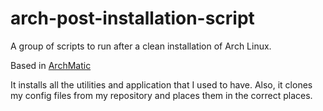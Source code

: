 # arch-post-installation-script
A group of scripts to run after a clean installation of Arch Linux.

Based in [ArchMatic](https://github.com/rickellis/ArchMatic)

It installs all the utilities and application that I used to have. Also, it clones my config files from my
repository and places them in the correct places.
